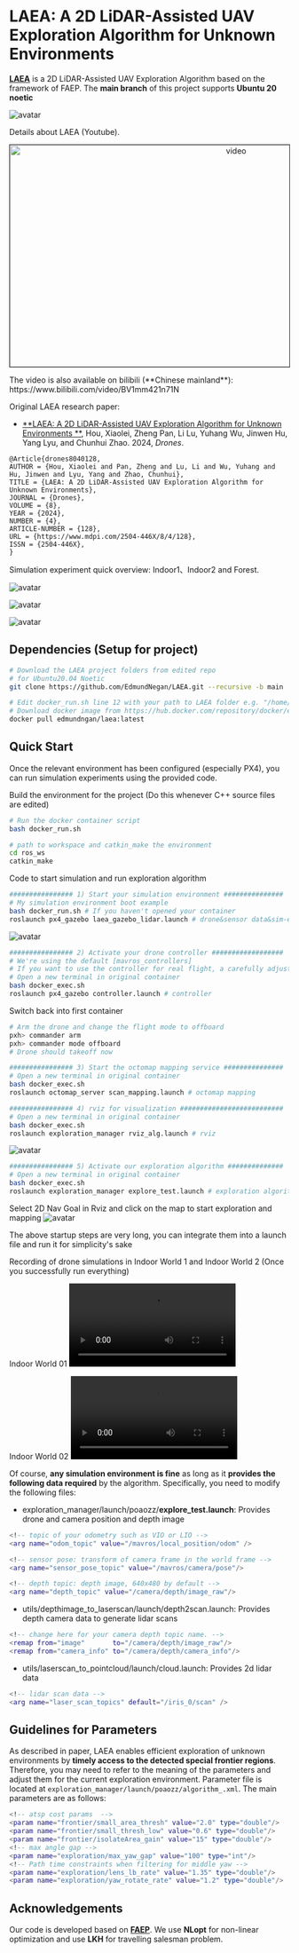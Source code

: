 # LAEA: A 2D LiDAR-Assisted UAV Exploration Algorithm for Unknown Environments

[**LAEA**]() is a 2D LiDAR-Assisted UAV Exploration Algorithm based on the framework of FAEP. The **main branch** of this project supports **Ubuntu 20 noetic**

![avatar](.assets/figure_sim.png)

Details about LAEA (Youtube).

<p align="center">
  <a href="https://youtu.be/_a1Vl518Ra8" target="_blank"><img src=".assets/figure_cover.png" alt="video" width="800" height="400" border="1" /></a>
</p>
The video is also available on bilibili (**Chinese mainland**): https://www.bilibili.com/video/BV1mm421n71N

Original LAEA research paper:

- [**LAEA: A 2D LiDAR-Assisted UAV Exploration Algorithm for Unknown Environments **](https://www.mdpi.com/2504-446X/8/4/128), Hou, Xiaolei, Zheng Pan, Li Lu, Yuhang Wu, Jinwen Hu, Yang Lyu, and Chunhui Zhao. 2024, _Drones_.

```
@Article{drones8040128,
AUTHOR = {Hou, Xiaolei and Pan, Zheng and Lu, Li and Wu, Yuhang and Hu, Jinwen and Lyu, Yang and Zhao, Chunhui},
TITLE = {LAEA: A 2D LiDAR-Assisted UAV Exploration Algorithm for Unknown Environments},
JOURNAL = {Drones},
VOLUME = {8},
YEAR = {2024},
NUMBER = {4},
ARTICLE-NUMBER = {128},
URL = {https://www.mdpi.com/2504-446X/8/4/128},
ISSN = {2504-446X},
}
```

Simulation experiment quick overview: Indoor1、Indoor2 and Forest.

![avatar](.assets/indoor1-x30.gif)

![avatar](.assets/indoor2-x30.gif)

![avatar](.assets/forest-x30.gif)

## Dependencies (Setup for project)

```bash
# Download the LAEA project folders from edited repo
# for Ubuntu20.04 Noetic
git clone https://github.com/EdmundNegan/LAEA.git --recursive -b main

# Edit docker_run.sh line 12 with your path to LAEA folder e.g. "/home/intern/LAEA"
# Download docker image from https://hub.docker.com/repository/docker/edmundngan/laea/tags
docker pull edmundngan/laea:latest
```

## Quick Start

Once the relevant environment has been configured (especially PX4), you can run simulation experiments using the provided code.

Build the environment for the project (Do this whenever C++ source files are edited)

```bash
# Run the docker container script
bash docker_run.sh

# path to workspace and catkin_make the environment
cd ros_ws
catkin_make
```

Code to start simulation and run exploration algorithm

```bash
################ 1) Start your simulation environment ###############
# My simulation environment boot example
bash docker_run.sh # If you haven't opened your container
roslaunch px4_gazebo laea_gazebo_lidar.launch # drone&sensor data&sim-env
```

![avatar](.assets/Gazebo_Simulation.png)

```bash
################ 2) Activate your drone controller ##################
# We're using the default [mavros_controllers]
# If you want to use the controller for real flight, a carefully adjustment for the parameters is needed, otherwise...
# Open a new terminal in original container
bash docker_exec.sh
roslaunch px4_gazebo controller.launch # controller
```

Switch back into first container

```bash
# Arm the drone and change the flight mode to offboard
pxh> commander arm
pxh> commander mode offboard
# Drone should takeoff now
```

```bash
################ 3) Start the octomap mapping service ###############
# Open a new terminal in original container
bash docker_exec.sh
roslaunch octomap_server scan_mapping.launch # octomap mapping
```

```bash
################ 4) rviz for visualization ##########################
# Open a new terminal in original container
bash docker_exec.sh
roslaunch exploration_manager rviz_alg.launch # rviz
```

![avatar](.assets/Rviz_Initial.png)

```bash
################ 5) Activate our exploration algorithm ##############
# Open a new terminal in original container
bash docker_exec.sh
roslaunch exploration_manager explore_test.launch # exploration algorithm
```

Select 2D Nav Goal in Rviz and click on the map to start exploration and mapping
![avatar](.assets/Rviz_Exploration_Manager.png)

The above startup steps are very long, you can integrate them into a launch file and run it for simplicity's sake

Recording of drone simulations in Indoor World 1 and Indoor World 2 (Once you successfully run everything)

Indoor World 01
![avatar](.assets/Indoor_01_Fast.webm)

Indoor World 02
![avatar](.assets/Indoor_02_Fast.webm)

Of course, **any simulation environment is fine** as long as it **provides the following data required** by the algorithm. Specifically, you need to modify the following files:

- exploration_manager/launch/poaozz/**explore_test.launch**: Provides drone and camera position and depth image

```lua
<!-- topic of your odometry such as VIO or LIO -->
<arg name="odom_topic" value="/mavros/local_position/odom" />

<!-- sensor pose: transform of camera frame in the world frame -->
<arg name="sensor_pose_topic" value="/mavros/camera/pose"/>

<!-- depth topic: depth image, 640x480 by default -->
<arg name="depth_topic" value="/camera/depth/image_raw"/>
```

- utils/depthimage_to_laserscan/launch/depth2scan.launch: Provides depth camera data to generate lidar scans

```lua
<!-- change here for your camera depth topic name. -->
<remap from="image"       to="/camera/depth/image_raw"/>
<remap from="camera_info" to="/camera/depth/camera_info"/>
```

- utils/laserscan_to_pointcloud/launch/cloud.launch: Provides 2d lidar data

```lua
<!-- lidar scan data -->
<arg name="laser_scan_topics" default="/iris_0/scan" />
```

## Guidelines for Parameters

As described in paper, LAEA enables efficient exploration of unknown environments by **timely access to the detected special frontier regions**. Therefore, you may need to refer to the meaning of the parameters and adjust them for the current exploration environment. Parameter file is located at `exploration_manager/launch/poaozz/algorithm_.xml`. The main parameters are as follows:

```lua
<!-- atsp cost params  -->
<param name="frontier/small_area_thresh" value="2.0" type="double"/>
<param name="frontier/small_thresh_low" value="0.6" type="double"/>
<param name="frontier/isolateArea_gain" value="15" type="double"/>
<!-- max angle gap -->
<param name="exploration/max_yaw_gap" value="100" type="int"/>
<!-- Path time constraints when filtering for middle yaw -->
<param name="exploration/lens_lb_rate" value="1.35" type="double"/>
<param name="exploration/yaw_rotate_rate" value="1.2" type="double"/>
```

## Acknowledgements

Our code is developed based on [**FAEP**](https://github.com/Zyhlibrary/FAEP). We use **NLopt** for non-linear optimization and use **LKH** for travelling salesman problem.
